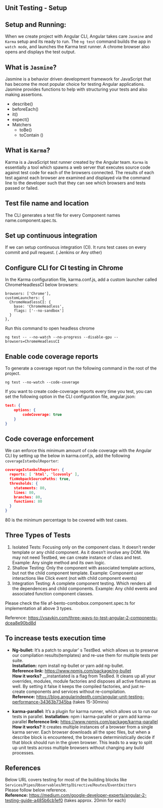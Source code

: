 ## Unit Testing - Setup

## Setup and Running:

When we create project with Angular CLI, Angular takes care `Jasmine` and `Karma` setup and its ready to run.
The `ng test` command builds the app in `watch mode`, and launches the Karma test runner.
A chrome browser also opens and displays the test output.

## What is `Jasmine`?

Jasmine is a behavior driven development framework for JavaScript that has become the most popular choice for testing Angular applications. Jasmine provides functions to help with structuring your tests and also making assertions.

- describe()
- beforeEach()
- it()
- expect()
- Matchers
  - toBe()
  - toContain ()

## What is `Karma`?

Karma is a JavaScript test runner created by the Angular team. `Karma` is essentially a tool which spawns a web server that executes source code against test code for each of the browsers connected. The results of each test against each browser are examined and displayed via the command line to the developer such that they can see which browsers and tests passed or failed.

## Test file name and location

The CLI generates a test file for every Component names name.component.spec.ts.

## Set up continuous integration

If we can setup continuous integration (CI). It runs test cases on every commit and pull request.
( Jenkins or Any other)

## Configure CLI for CI testing in Chrome

In the Karma configuration file, karma.conf.js, add a custom launcher called ChromeHeadlessCI below browsers:

```JS
browsers: ['Chrome'],
customLaunchers: {
  ChromeHeadlessCI: {
    base: 'ChromeHeadless',
    flags: ['--no-sandbox']
  }
},
```

Run this command to open headless chrome

```JS
ng test -- --no-watch --no-progress --disable-gpu --browsers=ChromeHeadlessCI
```

## Enable code coverage reports

To generate a coverage report run the following command in the root of the project.

```JS
ng test --no-watch --code-coverage
```

If you want to create code-coverage reports every time you test, you can set the following option in the CLI configuration file, angular.json:

```JSON
test: {
    options: {
        codeCoverage: true
    }
}
```

## Code coverage enforcement

We can enforce this minimum amount of code coverage with the Angular CLI by setting up the below in karma.conf.js, add the following `coverageIstanbulReporter`:

```JSON
coverageIstanbulReporter: {
  reports: [ 'html', 'lcovonly' ],
  fixWebpackSourcePaths: true,
  thresholds: {
    statements: 80,
    lines: 80,
    branches: 80,
    functions: 80
  }
}
```

80 is the minimum percentage to be covered with test cases.

## Three Types of Tests

1. Isolated Tests: Focusing only on the component class. It doesn’t render template or any child component.
   As it doesn’t involve any DOM. We may not need Testbed, we can create instance of class and test.
   Example: Any single method and its own logic.
2. Shallow Testing: Only the component with associated template actions, but not the child component template.
   Example: Component user interactions like Click event (not with child component events)
3. Integration Testing: A complete component testing. Which renders all the dependences and child components.
   Example: Any child events and associated function component classes.

Please check the file af-bento-combobox.component.spec.ts for implementation all above 3 types.

Reference: https://vsavkin.com/three-ways-to-test-angular-2-components-dcea8e90bd8d

## To increase tests execution time

- **Ng-bullet:** It’s a patch to angular’ s TestBed. which allows us to preserve our compilation results(templates) and re-use them for multiple tests per suite.<br>
  **Installation:** npm install ng-bullet or yarn add ng-bullet. <br>
  **Reference link:** https://www.npmjs.com/package/ng-bullet <br>
  **How it works?** \_\_instantiated is a flag from TesBed. It cleans up all your overrides, modules, module factories and disposes all active fixtures as well. By setting it false it keeps the compiled factories, and just re-create components and services without re-compilation.<br>
  **Reference:** https://blog.angularindepth.com/angular-unit-testing-performance-34363b7345ba (takes 15-30mins)

- **karma-parallel:** It’s a plugin for karma runner, which allows us to run our tests in parallel.
  **Installation:** npm i karma-parallel or yarn add karma-parallel
  **Reference link:** https://www.npmjs.com/package/karma-parallel
  **How it works?** It creates multiple instances of a browser from a single karma server. Each browser downloads all the spec files, but when a describe block is encountered, the browsers deterministically decide if that block should run in the given browser. This leads to a way to split up unit tests across multiple browsers without changing any build processes.

## References

Below URL covers testing for most of the building blocks like `Services`/`Pipes`/`Observables`/`Http`/`Directive`/`Routes`/`EventEmitters`
<br>Please follow below reference.
<br>**Reference:** https://medium.com/google-developer-experts/angular-2-testing-guide-a485b6cb1ef0 (takes approx. 20min for each)
